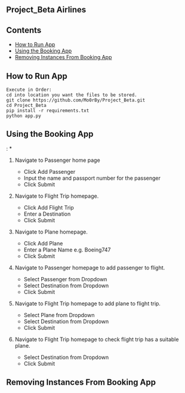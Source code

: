 ## Project_Beta Airlines

 ## Contents
* [How to Run App](#How-to-Run-App)
* [Using the Booking App](#Using-the-Booking-App)
* [Removing Instances From Booking App](#Removing-Instances-From-Booking-App)

## How to Run App
```
Execute in Order:
cd into location you want the files to be stored.
git clone https://github.com/Mo0rBy/Project_Beta.git
cd Project_Beta
pip install -r requirements.txt
python app.py
```
## Using the Booking App
: *
1. Navigate to Passenger home page
    * Click Add Passenger
    * Input the name and passport number for the passenger
    * Click Submit
    
2. Navigate to Flight Trip homepage.
    * Click Add Flight Trip
    * Enter a Destination
    * Click Submit
    
3. Navigate to Plane homepage.
    * Click Add Plane
    * Enter a Plane Name e.g. Boeing747
    * Click Submit
    
4. Navigate to Passenger homepage to add passenger to flight.
    * Select Passenger from Dropdown
    * Select Destination from Dropdown
    * Click Submit
    
5. Navigate to Flight Trip homepage to add plane to flight trip.
    * Select Plane from Dropdown
    * Select Destination from Dropdown
    * Click Submit

6. Navigate to Flight Trip homepage to check flight trip has a suitable plane.
    * Select Destination from Dropdown
    * Click Submit

## Removing Instances From Booking App

